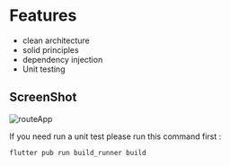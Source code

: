 # Features

- clean architecture
- solid principles
- dependency injection
- Unit testing

## ScreenShot

![routeApp](assets/Screenshots/routeApp.gif)

If you need run a unit test please run this command first :

```bash
flutter pub run build_runner build
